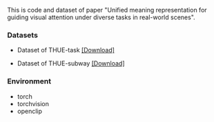 This is code and dataset of paper "Unified meaning representation for guiding visual attention under diverse tasks in real-world scenes".

### Datasets

* Dataset of THUE-task [[Download]](https://cloud.tsinghua.edu.cn/f/35b51aa9177d4e04a3f8/?dl=1)

* Dataset of THUE-subway [[Download]](https://cloud.tsinghua.edu.cn/f/b359fba65e444a6594d1/?dl=1)

  


### Environment

* torch
* torchvision
* openclip

